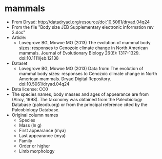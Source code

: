 mammals
===========

+ From Dryad: http://datadryad.org/resource/doi:10.5061/dryad.04q24
+ From the file "Body size JEB Supplementary electronic information rev 2.doc"
+ Article: 
	+ Lovegrove BG, Mowoe MO (2013) The evolution of mammal body sizes: responses to Cenozoic climate change in North American mammals. Journal of Evolutionary Biology 26(6): 1317-1329. doi:10.1111/jeb.12138
+ Dataset
	+ Lovegrove BG, Mowoe MO (2013) Data from: The evolution of mammal body sizes: responses to Cenozoic climate change in North American mammals. Dryad Digital Repository. doi:10.5061/dryad.04q24
+ Data license: CC0
+ The species names, body masses and ages of appearance are from (Alroy, 1998). The taxonomy was obtained from the Paleobiology Database (paleodb.org) or from the principal reference cited by the Paleobiology Database.
+ Original column names
	+ Species
	+ Mass (ln g)
	+ First appearance (mya)
	+ Last appearance (mya)
	+ Family
	+ Order or higher
	+ Limb morphology